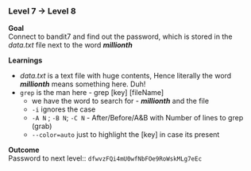 ### Level 7 -> Level 8


**Goal**<br>
Connect to bandit7 and find out the password, which is stored in the _data.txt_ file next to the word **_millionth_**

**Learnings**<br>
- _data.txt_ is a text file with huge contents, Hence literally the word **_millionth_** means something here. Duh!
- `grep` is the man here - grep [key] [fileName]
    - we have the word to search for - **_millionth_** and the file
    - `-i` ignores the case
    - `-A N` ; `-B N`; `-C N` - After/Before/A&B with Number of lines to grep (grab)
    - `--color=auto` just to highlight the [key] in case its present

**Outcome**<br>
Password to next level:: `dfwvzFQi4mU0wfNbFOe9RoWskMLg7eEc`